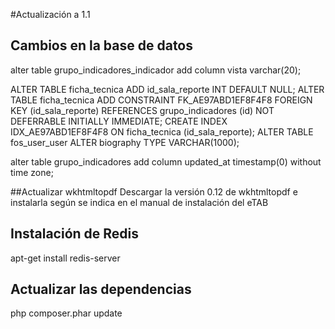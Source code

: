#Actualización a 1.1
## Cambios en la base de datos



alter table grupo_indicadores_indicador add column vista varchar(20);

ALTER TABLE ficha_tecnica ADD id_sala_reporte INT DEFAULT NULL;
ALTER TABLE ficha_tecnica ADD CONSTRAINT FK_AE97ABD1EF8F4F8 FOREIGN KEY (id_sala_reporte) REFERENCES grupo_indicadores (id) NOT DEFERRABLE INITIALLY IMMEDIATE;
CREATE INDEX IDX_AE97ABD1EF8F4F8 ON ficha_tecnica (id_sala_reporte);
ALTER TABLE fos_user_user ALTER biography TYPE VARCHAR(1000);

alter table grupo_indicadores add column updated_at timestamp(0) without time zone;



##Actualizar wkhtmltopdf
Descargar la versión 0.12 de wkhtmltopdf e instalarla según se indica en el manual de instalación del eTAB


## Instalación de Redis
apt-get install redis-server

## Actualizar las dependencias
php composer.phar update

